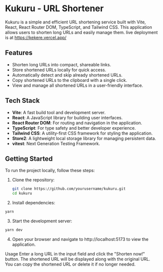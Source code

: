 # Kukuru - URL Shortener

Kukuru is a simple and efficient URL shortening service built with Vite, React, React Router DOM, TypeScript, and Tailwind CSS. This application allows users to shorten long URLs and easily manage them.
live deployment is at https://kekere.vercel.app/

## Features

- Shorten long URLs into compact, shareable links.
- Store shortened URLs locally for quick access.
- Automatically detect and skip already shortened URLs.
- Copy shortened URLs to the clipboard with a single click.
- View and manage all shortened URLs in a user-friendly interface.

## Tech Stack

- **Vite**: A fast build tool and development server.
- **React**: A JavaScript library for building user interfaces.
- **React Router DOM**: For routing and navigation in the application.
- **TypeScript**: For type safety and better developer experience.
- **Tailwind CSS**: A utility-first CSS framework for styling the application.
- **Store2**: A lightweight local storage library for managing persistent data.
- **vitest**: Next Generation Testing Framework.

## Getting Started

To run the project locally, follow these steps:

1. Clone the repository:
   ```bash
   git clone https://github.com/yourusername/kukuru.git
   cd kukuru
   ```
2. Install dependencies:

```bash
yarn
```

3. Start the development server:

```bash
yarn dev
```

4. Open your browser and navigate to http://localhost:5173 to view the application.

Usage
Enter a long URL in the input field and click the "Shorten now!" button.
The shortened URL will be displayed along with the original URL.
You can copy the shortened URL or delete it if no longer needed.
